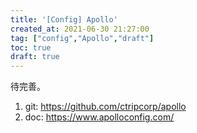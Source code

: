 ```yaml
---
title: '[Config] Apollo'
created_at: 2021-06-30 21:27:00
tag: ["config","Apollo","draft"]
toc: true
draft: true
---
```


待完善。

1. git: <https://github.com/ctripcorp/apollo>
2. doc: <https://www.apolloconfig.com/>
